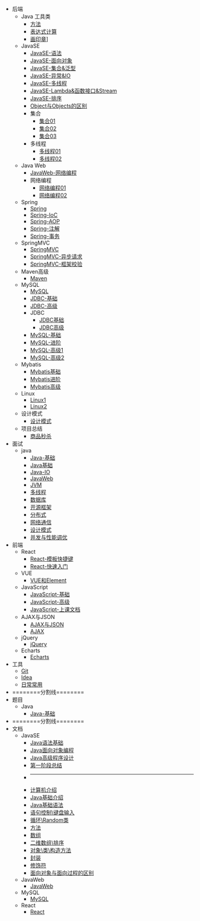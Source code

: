 * 后端
  * Java 工具类
    * [方法](tool/方法.md)
    * [表达式计算](tool/表达式计算.md)
    * [画印章](tool/画印章.md)]
  * JavaSE
    * [JavaSE-语法](backstage/JavaSE/JavaSE.md)
    * [JavaSE-面向对象](backstage/JavaSE/JavaSE-面向对象.md)
    * [JavaSE-集合&泛型](backstage/JavaSE/JavaSE-集合&泛型.md)
    * [JavaSE-异常&IO](backstage/JavaSE/JavaSE-异常&IO.md)
    * [JavaSE-多线程](backstage/JavaSE/JavaSE-多线程.md)
    * [JavaSE-Lambda&函数接口&Stream](backstage/JavaSE/Lambda&函数接口&Stream.md)
    * [JavaSE-排序](backstage/JavaSE/排序算法.md)
    * [Object与Objects的区别](backstage/JavaSE/Object与Objects的区别.md)
    * 集合
      * [集合01](backstage/JavaSE/集合/集合01.md)
      * [集合02](backstage/JavaSE/集合/集合02.md)
      * [集合03](backstage/JavaSE/集合/集合03.md)
    * 多线程
      * [多线程01](backstage/JavaSE/多线程/多线程01.md)
      * [多线程02](backstage/JavaSE/多线程/多线程02.md)
  * Java Web
    * [JavaWeb-网络编程](backstage/Java%20Web/JavaWeb-网络编程.md)
    * 网络编程
      * [网络编程01](backstage/Java%20Web/网络编程/网络编程01.md)
      * [网络编程02](backstage/Java%20Web/网络编程/网络编程02.md)
  * Spring
    * [Spring](backstage/Spring/Spring.md)
    * [Spring-IoC](backstage/Spring/Spring-IoC.md)
    * [Spring-AOP](backstage/Spring/Spring-AOP.md)
    * [Spring-注解](backstage/Spring/Spring-注解.md)
    * [Spring-事务](backstage/Spring/Spring-事务.md)
  * SpringMVC
    * [SpringMVC](backstage/SpringMVC/SpringMVC.md)
    * [SpringMVC-异步请求](backstage/SpringMVC/异步请求.md)
    * [SpringMVC-框架校验](backstage/SpringMVC/框架校验.md)
  * Maven高级
    * [Maven](backstage/Maven高级/Maven高级.md)
  * MySQL
    * [MySQL](backstage/MySQL/MySQL.md)
    * [JDBC-基础](backstage/MySQL/JDBC-基础.md)
    * [JDBC-高级](backstage/MySQL/JDBC-高级.md)
    * JDBC
      * [JDBC基础](backstage/MySQL/JDBC/JDBC基础.md)
      * [JDBC高级](backstage/MySQL/JDBC/JDBC高级.md)
    * [MySQL-基础](backstage/MySQL/MySQL/MySQL基础.md)
    * [MySQL-进阶](backstage/MySQL/MySQL/MySQL进阶.md)
    * [MySQL-高级1](backstage/MySQL/MySQL/MySQL高级1.md)
    * [MySQL-高级2](backstage/MySQL/MySQL/MySQL高级2.md)
  * Mybatis
    * [Mybatis基础](backstage/Mybatis/mybatis基础.md)
    * [Mybatis进阶](backstage/Mybatis/mybatis进阶.md)
    * [Mybatis高级](backstage/Mybatis/mybatis高级.md)
  * Linux
    * [Linux1](backstage/linux/Linux1.md)
    * [Linux2](backstage/linux/Linux2.md)
  * 设计模式
    * [设计模式](backstage/设计模式/设计模式.md)
  * 项目总结
    * [商品秒杀](backstage/项目总结/商品秒杀总结.md)
* 面试
  * java
    * [Java-基础](interview/Java-基础.md)
    * [Java基础](interview/Java基础.md)
    * [Java-IO](interview/Java-IO.md)
    * [JavaWeb](interview/JavaWeb.md)
    * [JVM](interview/JVM.md)
    * [多线程](interview/多线程.md)
    * [数据库](interview/数据库.md)
    * [开源框架](interview/开源框架.md)
    * [分布式](interview/分布式.md)
    * [网络通信](interview/网络通信.md)
    * [设计模式](interview/设计模式.md)
    * [并发与性能调优](interview/并发与性能调优.md)
* 前端
  * React
    * [React-模板快捷键](frontstage/React/React-模板快捷键.md)
    * [React-快速入门](class_document/React快速入门.md)
  * VUE
    * [VUE和Element](frontstage/VUE/Vue和Element.md)
  * JavaScript
    * [JavaScript-基础](frontstage/javascript/JavaScript基础.md)
    * [JavaScript-高级](frontstage/javascript/JavaScript高级.md)
    * [JavaScript-上课文档](frontstage/javascript/JavaScript快速入门.md)
  * AJAX与JSON
    * [AJAX与JSON](frontstage/AJAX与JSON/AJAX&JSON.md)
    * [AJAX](frontstage/AJAX与JSON/AJAX.md)
  * jQuery
    * [jQuery](frontstage/jQuery/JQuery.md)
  * Echarts
    * [Echarts](frontstage/echarts/)
* 工具
  * [Git](tools/Git/README.md)
  * [Idea](tools/Idea/README.md)
  * [日常常用](tools/Shortcuts/README.md)
* ========分割线========
* 题目
  * Java
    * [Java-基础](backstage/Java.md)
* ========分割线========
* 文档
  * JavaSE
    * [Java语法基础](class_document/01_Java语法基础.md)
    * [Java面向对象编程](class_document/02_Java面向对象编程.md)
    * [Java高级程序设计](class_document/03_Java高级程序设计.md)
    - [第一阶段总结](class_document/第一阶段总结.md)
    * ----------------------------------------
    * [计算机介绍](class_document/before/chapter-1章.md)
    * [Java基础介绍](class_document/before/chapter-2章.md)
    * [Java基础语法](class_document/before/chapter-3章.md)
    * [语句控制\键盘输入](class_document/before/chapter-4章.md)
    * [循环\Random类](class_document/before/chapter-5章.md)
    * [方法](class_document/before/chapter-6章.md)
    * [数组](class_document/before/chapter-7章.md)
    * [二维数组\排序](class_document/before/chapter-8章.md)
    * [对象\类\构造方法](class_document/before/chapter-9章.md)
    * [封装](class_document/before/java的封装.md)
    * [修饰符](class_document/before/java的修饰符.md)
    * [面向对象与面向过程的区别](class_document/before/面向过程和面向对象的区别.md)
  * JavaWeb
    * [JavaWeb](class_document/JavaWeb.md)
  * MySQL
    * [MySQL](class_document/MySQL.md)
  * React
    * [React](class_document/React快速入门.md)
